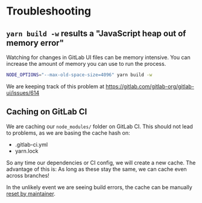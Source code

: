 # Troubleshooting

## `yarn build -w` results a "JavaScript heap out of memory error"

Watching for changes in GitLab UI files can be memory intensive. You can increase the amount of memory you can use to run the process.

```sh
NODE_OPTIONS="--max-old-space-size=4096" yarn build -w
```

We are keeping track of this problem at https://gitlab.com/gitlab-org/gitlab-ui/issues/614

## Caching on GitLab CI

We are caching our `node_modules/` folder on GitLab CI. This should not lead to problems, as we are basing the cache hash on:

- .gitlab-ci.yml
- yarn.lock

So any time our dependencies or CI config, we will create a new cache. The advantage of this is: As long as these stay the same, we can cache even across branches!

In the unlikely event we are seeing build errors, the cache can be manually [reset by maintainer](https://docs.gitlab.com/ee/ci/caching/#clearing-the-cache-manually).
